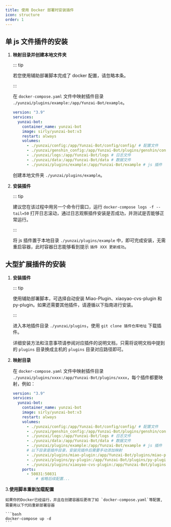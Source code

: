 ```yaml
---
title: 使用 Docker 部署时安装插件
icon: structure
order: 1
---
```


## 单 js 文件插件的安装

1. **映射目录并创建本地文件夹**

    ::: tip

    若您使用辅助部署脚本完成了 docker 配置，请忽略本条。

    :::

    在 `docker-compose.yaml` 文件中映射插件目录 `./yunzai/plugins/example:/app/Yunzai-Bot/example`。

    ```yaml {12}
    version: "3.9"
    services:
      yunzai-bot:
        container_name: yunzai-bot
        image: sirly/yunzai-bot:v3
        restart: always
        volumes:
          - ./yunzai/config:/app/Yunzai-Bot/config/config/ # 配置文件
          - ./yunzai/genshin_config:/app/Yunzai-Bot/plugins/genshin/config    # 配置文件
          - ./yunzai/logs:/app/Yunzai-Bot/logs # 日志文件
          - ./yunzai/data:/app/Yunzai-Bot/data # 数据文件
          - ./yunzai/plugins/example:/app/Yunzai-Bot/example # js 插件
    ```

    创建本地文件夹 `./yunzai/plugins/example`。

2. **安装插件**

    ::: tip

    建议您在该过程中用另一个命令行窗口，运行 `docker-compose logs -f --tail=50` 打开日志滚动，通过日志观察插件安装是否成功，并测试是否能够正常运行。

    :::

    将 js 插件置于本地目录 `./yunzai/plugins/example` 中，即可完成安装，无需重启容器，此时容器日志能够看到提示 `插件 XXX 更新成功`。

## 大型扩展插件的安装

1. **安装插件**

    ::: tip

    使用辅助部署脚本，可选择自动安装 Miao-Plugin、xiaoyao-cvs-plugin 和 py-plugin。如果还需要其他插件，请遵循以下指南进行安装。

    :::

    进入本地插件目录 `./yunzai/plugins`，使用 `git clone 插件仓库地址` 下载插件。

    详细安装方法和注意事项请参阅对应插件的说明文档，只需将说明文档中提到的 `plugins` 目录换成主机的 `plugins` 目录对应路径即可。

2. **映射目录**

    在 `docker-compose.yaml` 文件中映射插件目录 `./yunzai/plugins/xxxx:/app/Yunzai-Bot/plugins/xxxx`，每个插件都要映射，例如：

    ```yaml {14-16}
    version: "3.9"
    services:
      yunzai-bot:
        container_name: yunzai-bot
        image: sirly/yunzai-bot:v3
        restart: always
        volumes:
          - ./yunzai/config:/app/Yunzai-Bot/config/config/ # 配置文件
          - ./yunzai/genshin_config:/app/Yunzai-Bot/plugins/genshin/config    # 配置文件
          - ./yunzai/logs:/app/Yunzai-Bot/logs # 日志文件
          - ./yunzai/data:/app/Yunzai-Bot/data # 数据文件
          - ./yunzai/plugins/example:/app/Yunzai-Bot/example # js 插件
          # 以下目录是插件目录，安装完插件后需要手动添加映射
          - ./yunzai/plugins/miao-plugin:/app/Yunzai-Bot/plugins/miao-plugin                  # 喵喵插件
          - ./yunzai/plugins/py-plugin:/app/Yunzai-Bot/plugins/py-plugin                      # 新py插件
          - ./yunzai/plugins/xiaoyao-cvs-plugin:/app/Yunzai-Bot/plugins/xiaoyao-cvs-plugin    # 图鉴插件
        ports:
          - 50831:50831                                                                       # 锅巴插件映射端口(可删除)
              # 省略后续配置...
    ```
    
3.**使用脚本重新加载配置**

    如果你的Docker已经运行，并且在创建容器后更改了如 `docker-compose.yaml`等配置,需要用以下代码重新部署容器

    ```bash
    docker-compose up -d
    ```
